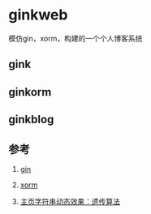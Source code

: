 # ginkweb

模仿gin，xorm，构建的一个个人博客系统

## gink


## ginkorm


## ginkblog

## 参考

1. [gin](https://github.com/gin-gonic/gin)

2. [xorm](https://github.com/go-xorm/xorm)

3. [主页字符串动态效果：遗传算法](https://github.com/huzidaha/home)